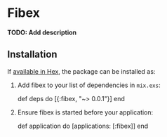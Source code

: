 # Fibex

**TODO: Add description**

## Installation

If [available in Hex](https://hex.pm/docs/publish), the package can be installed as:

  1. Add fibex to your list of dependencies in `mix.exs`:

        def deps do
          [{:fibex, "~> 0.0.1"}]
        end

  2. Ensure fibex is started before your application:

        def application do
          [applications: [:fibex]]
        end
